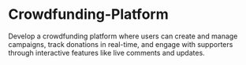 # Crowdfunding-Platform
Develop a crowdfunding platform where users can create and manage campaigns, track donations in real-time, and engage with supporters through interactive features like live comments and updates.
